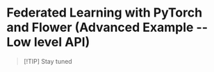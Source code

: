 # Federated Learning with PyTorch and Flower (Advanced Example -- Low level API)

> \[!TIP\]
> Stay tuned

